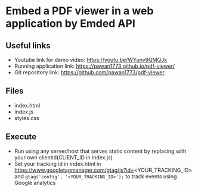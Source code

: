 # Embed a PDF viewer in a web application by Emded API

## Useful links

* Youtube link for demo video: https://youtu.be/WYunv9QMQJk
* Running application link: https://pawan1773.github.io/pdf-viewer/
* Git repository link: https://github.com/pawan1773/pdf-viewer

## Files

* index.html
* index.js
* styles.css

## Execute

* Run using any server/host that serves static content by replacing with your own clientid(CLIENT_ID in index.js)
* Set your tracking id in index.html in https://www.googletagmanager.com/gtag/js?id=<YOUR_TRACKING_ID> and ```gtag('config', '<YOUR_TRACKING_ID>');``` to track events using Google analytics 

